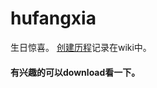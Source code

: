 # hufangxia
生日惊喜。
[创建历程](https://github.com/hehangfighting/hufangxia/wiki/%E5%88%9B%E5%BB%BA%E5%8E%86%E7%A8%8B)记录在wiki中。


#### 有兴趣的可以download看一下。
